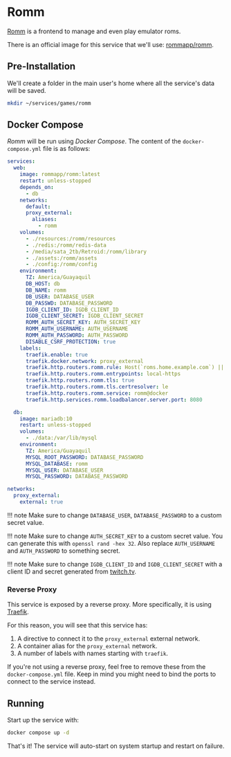 # Romm

[Romm](https://github.com/rommapp/romm) is a frontend to manage and even play emulator roms.

There is an official image for this service that we'll use: [rommapp/romm](https://hub.docker.com/r/rommapp/romm).

## Pre-Installation

We'll create a folder in the main user's home where all the service's data will be saved.

```bash
mkdir ~/services/games/romm
```

## Docker Compose

*Romm* will be run using *Docker Compose*. The content of the `docker-compose.yml` file is as follows:

```yaml
services:
  web:
    image: rommapp/romm:latest
    restart: unless-stopped
    depends_on:
      - db
    networks:
      default:
      proxy_external:
        aliases:
          - romm
    volumes:
      - ./resources:/romm/resources
      - ./redis:/romm/redis-data
      - /media/sata_2tb/Retroid:/romm/library
      - ./assets:/romm/assets
      - ./config:/romm/config
    environment:
      TZ: America/Guayaquil
      DB_HOST: db
      DB_NAME: romm
      DB_USER: DATABASE_USER
      DB_PASSWD: DATABASE_PASSWORD
      IGDB_CLIENT_ID: IGDB_CLIENT_ID
      IGDB_CLIENT_SECRET: IGDB_CLIENT_SECRET
      ROMM_AUTH_SECRET_KEY: AUTH_SECRET_KEY
      ROMM_AUTH_USERNAME: AUTH_USERNAME
      ROMM_AUTH_PASSWORD: AUTH_PASSWORD
      DISABLE_CSRF_PROTECTION: true
    labels:
      traefik.enable: true
      traefik.docker.network: proxy_external
      traefik.http.routers.romm.rule: Host(`roms.home.example.com`) || Host(`roms.vpn.example.com`)
      traefik.http.routers.romm.entrypoints: local-https
      traefik.http.routers.romm.tls: true
      traefik.http.routers.romm.tls.certresolver: le
      traefik.http.routers.romm.service: romm@docker
      traefik.http.services.romm.loadbalancer.server.port: 8080

  db:
    image: mariadb:10
    restart: unless-stopped
    volumes:
      - ./data:/var/lib/mysql
    environment:
      TZ: America/Guayaquil
      MYSQL_ROOT_PASSWORD: DATABASE_PASSWORD
      MYSQL_DATABASE: romm
      MYSQL_USER: DATABASE_USER
      MYSQL_PASSWORD: DATABASE_PASSWORD

networks:
  proxy_external:
    external: true
```

!!! note
    Make sure to change `DATABASE_USER`, `DATABASE_PASSWORD` to a custom secret value.

!!! note
    Make sure to change `AUTH_SECRET_KEY` to a custom secret value. You can generate this with `openssl rand -hex 32`. Also replace `AUTH_USERNAME` and `AUTH_PASSWORD` to something secret.

!!! note
    Make sure to change `IGDB_CLIENT_ID` and `IGDB_CLIENT_SECRET` with a client ID and secret generated from [twitch.tv](https://dev.twitch.tv/console/apps).

### Reverse Proxy

This service is exposed by a reverse proxy. More specifically, it is using [Traefik](../networking/traefik.md).

For this reason, you will see that this service has:

1. A directive to connect it to the `proxy_external` external network.
2. A container alias for the `proxy_external` network.
3. A number of labels with names starting with `traefik`.

If you're not using a reverse proxy, feel free to remove these from the `docker-compose.yml` file.
Keep in mind you might need to bind the ports to connect to the service instead.

## Running

Start up the service with:

```bash
docker compose up -d
```

That's it! The service will auto-start on system startup and restart on failure.
